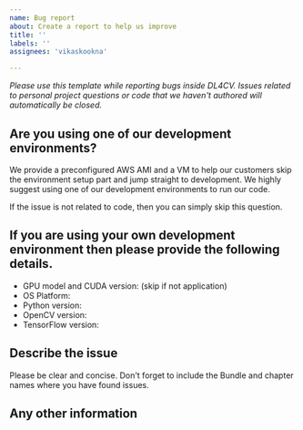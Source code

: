 ```yaml
---
name: Bug report
about: Create a report to help us improve
title: ''
labels: ''
assignees: 'vikaskookna'

---
```


_Please use this template while reporting bugs inside DL4CV. Issues related to personal project questions or code that we haven't authored will automatically be closed._

## Are you using one of our development environments? 

We provide a preconfigured AWS AMI and a VM to help our customers skip the environment setup part and jump straight to development. We highly suggest using one of our development environments to run our code. 

If the issue is not related to code, then you can simply skip this question. 

## If you are using your own development environment then please provide the following details.

* GPU model and CUDA version: (skip if not application) 
* OS Platform: 
* Python version: 
* OpenCV version: 
* TensorFlow version:

## Describe the issue 

Please be clear and concise. Don't forget to include the Bundle and chapter names where you have found issues. 

## Any other information
